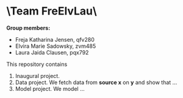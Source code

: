 # \Team FreElvLau\

**Group members:**
- Freja Katharina Jensen, qfv280
- Elvira Marie Sadowsky, zvm485
- Laura Jaida Clausen, pqx792

This repository contains  
1. Inaugural project. 
2. Data project. We fetch data from **source x** on **y** and show that ...
3. Model project. We model ...
